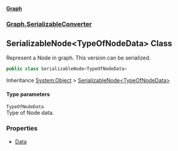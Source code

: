 #### [Graph](./index.md 'index')
### [Graph.SerializableConverter](./Graph-SerializableConverter.md 'Graph.SerializableConverter')
## SerializableNode&lt;TypeOfNodeData&gt; Class
Represent a Node in graph. This version can be serialized.  
```csharp
public class SerializableNode<TypeOfNodeData>
```
Inheritance [System.Object](https://docs.microsoft.com/en-us/dotnet/api/System.Object 'System.Object') &gt; [SerializableNode&lt;TypeOfNodeData&gt;](./Graph-SerializableConverter-SerializableNode-TypeOfNodeData-.md 'Graph.SerializableConverter.SerializableNode&lt;TypeOfNodeData&gt;')  
#### Type parameters
<a name='Graph-SerializableConverter-SerializableNode-TypeOfNodeData--TypeOfNodeData'></a>
`TypeOfNodeData`  
Type of Node data.  
  
### Properties
- [Data](./Graph-SerializableConverter-SerializableNode-TypeOfNodeData--Data.md 'Graph.SerializableConverter.SerializableNode&lt;TypeOfNodeData&gt;.Data')
